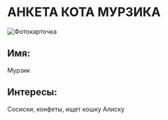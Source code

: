 # АНКЕТА КОТА МУРЗИКА
![Фотокарточка](New/Murzic.JPG)
## Имя:
Мурзик
## Интересы:
Сосиски, конфеты, ищет кошку Алиску

